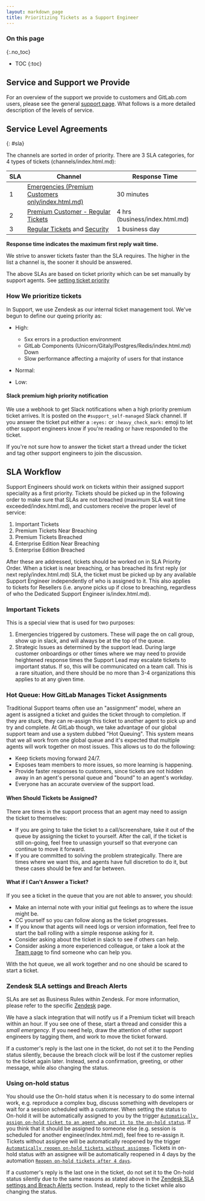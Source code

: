 ```yaml
---
layout: markdown_page
title: Prioritizing Tickets as a Support Engineer
---
```


### On this page
{:.no_toc}

- TOC
{:toc}

## Service and Support we Provide

For an overview of the support we provide to customers and GitLab.com users, please see the general [support page](/support/index.html.md/index.html.md). What follows is a more detailed description of the levels of service.

## Service Level Agreements
{: #sla}

The channels are sorted in order of priority. There are 3 SLA categories, for 4 types of tickets (channels/index.html.md):

| SLA | Channel                | Response Time                          |
|-----|----------------------------|----------------------------------------|
| 1   | [Emergencies (Premium Customers only/index.html.md)](https://github.com/daijapan/test/tree/master/support/channels/#emergency-tickets/index.html.md)                | 30 minutes                             |
| 2   | [Premium Customer - Regular Tickets](https://github.com/daijapan/test/tree/master/support/channels/#regular-zendesk-tickets/index.html.md)                | 4 hrs (business/index.html.md)                             |
| 3   | [Regular Tickets](https://github.com/daijapan/test/tree/master/support/channels/#regular-zendesk-tickets/index.html.md) and [Security](https://github.com/daijapan/test/tree/master/support/channels/#security-disclosures/index.html.md) | 1 business day                         |

**Response time indicates the maximum first reply wait time.**

We strive to answer tickets faster than the SLA requires. The higher in the list a channel is, the sooner it should be answered.

The above SLAs are based on ticket priority which can be set manually by support agents. See [setting ticket priority](https://github.com/daijapan/test/tree/master/support/workflows/zendesk/setting_ticket_priority.html/index.html.md)

### How We prioritize tickets

In Support, we use Zendesk as our internal ticket management tool. We've begun to define our queing priority as:

+ High:
  - 5xx errors in a production environment
  - GitLab Components (Unicorn/Gitaly/Postgres/Redis/index.html.md) Down
  - Slow performance affecting a majority of users for that instance

+ Normal:

+ Low:

#### Slack premium high priority notification

We use a webhook to get Slack notifications when a high priority premium ticket arrives.
It is posted on the `#support_self-managed` Slack channel.  If you answer the ticket put either a `:eyes:` or `:heavy_check_mark:` emoji to let other support engineers know if you're reading or have responded to the ticket.

If you're not sure how to answer the ticket start a thread under the ticket and tag other support engineers to join the discussion.

## SLA Workflow

Support Engineers should work on tickets within their assigned support speciality as a first priority. Tickets should be picked up in the following order to make sure that SLAs are not breached (maximum SLA wait time exceeded/index.html.md), and customers receive the proper level of service:

1. Important Tickets
1. Premium Tickets Near Breaching
1. Premium Tickets Breached
1. Enterprise Edition Near Breaching
1. Enterprise Edition Breached

After these are addressed, tickets should be worked on in SLA Priority Order. When a ticket is near breaching, or has breached its first reply (or next reply/index.html.md) SLA, the ticket must be picked up by any available Support Engineer independently of who is assigned to it. This also applies to tickets for Resellers (i.e. anyone picks up if close to breaching, regardless of who the Dedicated Support Engineer is/index.html.md).

### Important Tickets

This is a special view that is used for two purposes:

1. Emergencies triggered by customers. These will page the on call group, show up in slack, and will always be at the top of the queue.
1. Strategic Issues as determined by the support lead. During large customer onboardings or other times where we may need to provide heightened response times the Support Lead may escalate tickets to important status. If so, this will be communicated on a team call. This is a rare situation, and there should be no more than 3-4 organizations this applies to at any given time.


### Hot Queue: How GitLab Manages Ticket Assignments

Traditional Support teams often use an "assignment" model, where an agent is assigned a ticket and guides the ticket through to completion. If they are stuck, they can re-assign this ticket to another agent to pick up and try and complete. At GitLab though, we take advantage of our global support team and use a system dubbed "Hot Queuing". This system means that we all work from one global queue and it's expected that multiple agents will work together on most issues. This allows us to do the following:

+ Keep tickets moving forward 24/7.
+ Exposes team members to more issues, so more learning is happening.
+ Provide faster responses to customers, since tickets are not hidden away in an agent's personal queue and "bound" to an agent's workday.
+ Everyone has an accurate overview of the support load.

#### When Should Tickets be Assigned?

There are times in the support process that an agent may need to assign the ticket to themselves:

+ If you are going to take the ticket to a call/screenshare, take it out of the queue by assigning the ticket to yourself. After the call, if the ticket is still on-going, feel free to unassign yourself so that everyone can continue to move it forward.
+ If you are committed to solving the problem strategically. There are times where we want this, and agents have full discretion to do it, but these cases should be few and far between.

#### What if I Can't Answer a Ticket?

If you see a ticket in the queue that you are not able to answer, you should:

+ Make an internal note with your initial gut feelings as to where the issue might be.
+ CC yourself so you can follow along as the ticket progresses.
+ If you know that agents will need logs or version information, feel free to start the ball rolling with a simple response asking for it.
+ Consider asking about the ticket in slack to see if others can help.
+ Consider asking a more experienced colleague, or take a look at the [Team page](/team/index.html.md/index.html.md) to find someone who can help you.

With the hot queue, we all work together and no one should be scared to start a ticket.

### Zendesk SLA settings and Breach Alerts

SLAs are set as Business Rules within Zendesk. For more information, please refer to the specific [Zendesk](https://github.com/daijapan/test/tree/master/support/workflows/shared/zendesk/zendesk_admin.html/index.html.md) page.

We have a slack integration that will notify us if a Premium ticket will breach within an hour. If you see one of these, start a thread and consider this a _small emergency_. If you need help, draw the attention of other support engineers by tagging them, and work to move the ticket forward.

If a customer's reply is the last one in the ticket, do not set it to the Pending status silently, because the breach clock will be lost if the customer replies to the ticket again later.
Instead, send a confirmation, greeting, or other message, while also changing the status.

### Using on-hold status

You should use the On-hold status when it is necessary to do some internal work, e.g. reproduce a complex bug, discuss something with developers 
or wait for a session scheduled with a customer. When setting the status to On-hold it will be automatically assigned to you by the trigger [`Automatically assign on-hold ticket to an agent who put it to the on-hold status`](https://gitlab.zendesk.com/agent/admin/triggers/360033242313/index.html.md).
If you think that it should be assigned to someone else (e.g. session is scheduled for another engineer/index.html.md), feel free to re-assign it. Tickets without assignee will be automatically reopened by the trigger
[`Automatically reopen on-hold tickets without assignee`](https://gitlab.zendesk.com/agent/admin/triggers/360028981853/index.html.md). Tickets in on-hold status _with_ an assignee will be automatically reopened in 4 days by the automation [`Reopen on-hold tickets after 4 days`](https://gitlab.zendesk.com/agent/admin/automations/360028978393/index.html.md).

If a customer's reply is the last one in the ticket, do not set it to the On-hold status silently due to the same reasons as stated above in the
[Zendesk SLA settings and Breach Alerts](#zendesk-sla-settings-and-breach-alerts/index.html.md) section. 
Instead, reply to the ticket while also changing the status.